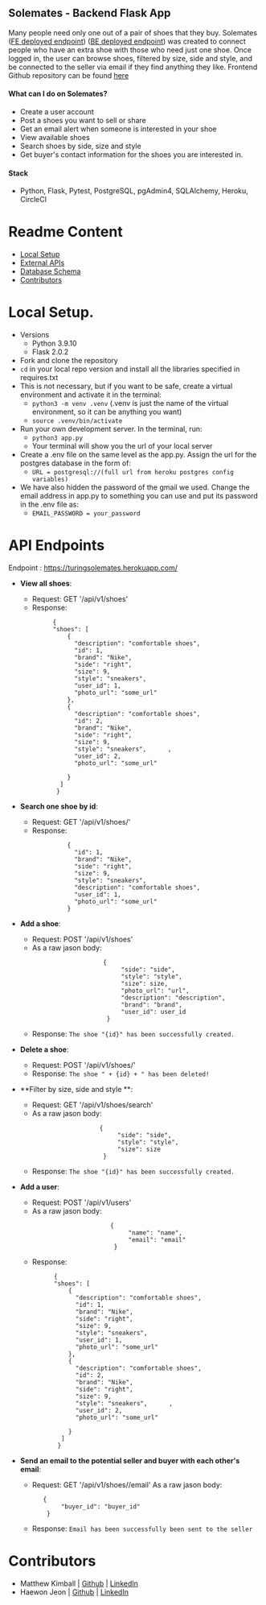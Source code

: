 ## Solemates - Backend Flask App

Many people need only one out of a pair of shoes that they buy. Solemates ([FE deployed endpoint](https://warm-citadel-47311.herokuapp.com/)) ([BE deployed endpoint](https://turingsolemates.herokuapp.com/)) was created to connect people who have an extra shoe with those who need just one shoe. Once logged in, the user can browse shoes, filtered by size, side and style, and be connected to the seller via email if they find anything they like. Frontend Github repository can be found [here](https://github.com/Solemates-Turing2108/frontend2.0)   

#### What can I do on Solemates?
  - Create a user account
  - Post a shoes you want to sell or share
  - Get an email alert when someone is interested in your shoe
  - View available shoes
  - Search shoes by side, size and style
  - Get buyer's contact information for the shoes you are interested in.

#### Stack
- Python, Flask, Pytest, PostgreSQL, pgAdmin4, SQLAlchemy, Heroku, CircleCI


# Readme Content
- [Local Setup](#local-setup)
- [External APIs](#external-apis)
- [Database Schema](#database-schema)
- [Contributors](#contributors)

# Local Setup.
- Versions
  - Python 3.9.10
  - Flask 2.0.2
- Fork and clone the repository
- `cd` in your local repo version and install all the libraries specified in requires.txt
- This is not necessary, but if you want to be safe, create a virtual environment and activate it in the terminal:
  - `python3 -m venv .venv` (.venv is just the name of the virtual environment, so it can be anything you want)
  - `source .venv/bin/activate`
- Run your own development server. In the terminal, run:
  - `python3 app.py`
  - Your terminal will show you the url of your local server 
- Create a .env file on the same level as the app.py. Assign the url for the postgres database in the form of:
  - `URL = postgresql://(full url from heroku postgres config variables)`
- We have also hidden the password of the gmail we used. Change the email address in app.py to something you can use and put its password in the .env file as:
  - `EMAIL_PASSWORD = your_password`


# API Endpoints
Endpoint : https://turingsolemates.herokuapp.com/

  - **View all shoes**: 
    - Request: GET '/api/v1/shoes'
    - Response:
     ```
              {
              "shoes": [
                  {
                    "description": "comfortable shoes",
                    "id": 1,
                    "brand": "Nike",
                    "side": "right",
                    "size": 9,
                    "style": "sneakers",
                    "user_id": 1,
                    "photo_url": "some_url"
                  },
                  {
                    "description": "comfortable shoes",
                    "id": 2,
                    "brand": "Nike",
                    "side": "right",
                    "size": 9,
                    "style": "sneakers",      ,
                    "user_id": 2,
                    "photo_url": "some_url"
         
                  }
                ]
               }
      ```
 - **Search one shoe by id**: 
    - Request: GET '/api/v1/shoes/<id>'
    - Response:
     ```
                  {
                    "id": 1,
                    "brand": "Nike",
                    "side": "right",
                    "size": 9,
                    "style": "sneakers",
                    "description": "comfortable shoes",
                    "user_id": 1,
                    "photo_url": "some_url"
                  }
    ```
  
 - **Add a shoe**: 
    - Request: POST '/api/v1/shoes'
     - As a raw jason body: 
      ```
                             {
                                  "side": "side",
                                  "style": "style",
                                  "size": size,
                                  "photo_url": "url",
                                  "description": "description",
                                  "brand": "brand",
                                  "user_id": user_id
                              }
      ```
    - Response:
       `The shoe "{id}" has been successfully created.`
  
  - **Delete a shoe**: 
    - Request: POST '/api/v1/shoes/<id>'
    - Response:
       `The shoe " + {id} + " has been deleted!`
  
  - **Filter by size, side and style **: 
    - Request: GET '/api/v1/shoes/search'
     - As a raw jason body: 
     ```
                           {
                                "side": "side",
                                "style": "style",
                                "size": size
                            }
     ```
    - Response:
      `The shoe "{id}" has been successfully created.`
  
  
  - **Add a user**: 
    - Request: POST '/api/v1/users'
     - As a raw jason body:
    ```
                             {
                                  "name": "name",
                                  "email": "email"
                              }
    ```
    - Response:
        ```
              {
              "shoes": [
                  {
                    "description": "comfortable shoes",
                    "id": 1,
                    "brand": "Nike",
                    "side": "right",
                    "size": 9,
                    "style": "sneakers",
                    "user_id": 1,
                    "photo_url": "some_url"
                  },
                  {
                    "description": "comfortable shoes",
                    "id": 2,
                    "brand": "Nike",
                    "side": "right",
                    "size": 9,
                    "style": "sneakers",      ,
                    "user_id": 2,
                    "photo_url": "some_url"
         
                  }
                ]
               }
      ```
  
  
  - **Send an email to the potential seller and buyer with each other's email**: 
    - Request: GET '/api/v1/shoes/<id>/email'
        As a raw jason body: 
        ```
           {
                "buyer_id": "buyer_id"
            }
        ```
     - Response:
      `Email has been successfully been sent to the seller`
  

# Contributors
- Matthew Kimball  |  [Github](https://github.com/mekimball)   |   [LinkedIn](https://www.linkedin.com/in/mekimba)
- Haewon Jeon      |  [Github](https://github.com/haewonito)   |   [LinkedIn](linkedin.com/in/haewonito)


